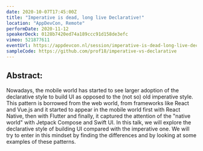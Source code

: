 ```yaml
---
date: 2020-10-07T17:45:00Z
title: "Imperative is dead, long live Declarative!"
location: "AppDevCon, Remote"
performDate: 2020-11-12
speakerDeck: 0128b7420ed74a189ccc91d158de3efc
vimeo: 521877611
eventUrl: https://appdevcon.nl/session/imperative-is-dead-long-live-declarative-2
sampleCode: https://github.com/prof18/imperative-vs-declarative
---
```


## Abstract:
Nowadays, the mobile world has started to see larger adoption of the declarative style to build UI as opposed to the (not so) old imperative style. This pattern is borrowed from the web world, from frameworks like React and Vue.js and it started to appear in the mobile world first with React Native, then with Flutter and finally, it captured the attention of the "native world" with Jetpack Compose and Swift UI.
In this talk, we will explore the declarative style of building UI compared with the imperative one. We will try to enter in this mindset by finding the differences and by looking at some examples of these patterns.
